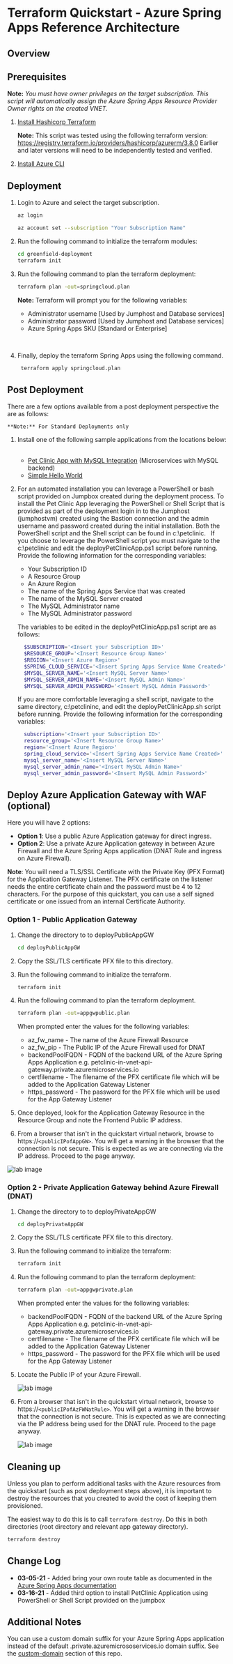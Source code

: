 # Terraform Quickstart - Azure Spring Apps Reference Architecture

## Overview

## Prerequisites

**Note:** *You must have owner privileges on the target subscription. This script will automatically assign the Azure Spring Apps Resource Provider Owner rights on the created VNET.*

1. [Install Hashicorp Terraform](https://www.terraform.io/downloads.html)

    **Note:** This script was tested using the following terraform version:
    https://registry.terraform.io/providers/hashicorp/azurerm/3.8.0
    Earlier and later versions will need to be independently tested and verified.

2. [Install Azure CLI](https://docs.microsoft.com/cli/azure/install-azure-cli)

## Deployment

1. Login to Azure and select the target subscription.

    ```bash
    az login

    az account set --subscription "Your Subscription Name"
    ```

2. Run the following command to initialize the terraform modules:

    ```bash
    cd greenfield-deployment
    terraform init
    ```

3. Run the following command to plan the terraform deployment:

    ```bash
    terraform plan -out=springcloud.plan
    ```

    **Note:** Terraform will prompt you for the following variables:
&nbsp;
      * Administrator username       [Used by Jumphost and Database services]
      * Administrator password       [Used by Jumphost and Database services]
      * Azure Spring Apps SKU        [Standard or Enterprise]
        
&nbsp;
    
4. Finally, deploy the terraform Spring Apps using the following command.

   ```bash
    terraform apply springcloud.plan
   ```

## Post Deployment

There are a few options available from a post deployment perspective the are as follows:

    **Note:** For Standard Deployments only

1. Install one of the following sample applications from the locations below:
&nbsp;
    * [Pet Clinic App with MySQL Integration](https://github.com/azure-samples/spring-petclinic-microservices) (Microservices with MySQL backend)
    * [Simple Hello World](https://docs.microsoft.com/azure/spring-cloud/spring-cloud-quickstart?tabs=Azure-CLI&pivots=programming-language-java)
&nbsp;
2. For an automated installation you can leverage a PowerShell or bash script provided on Jumpbox created during the deployment process. To install the Pet Clinic App leveraging the PowerShell or Shell Script that is provided as part of the deployment login in to the Jumphost (jumphostvm) created using the Bastion connection and the admin username and password created during the initial installation.  Both the PowerShell script and the Shell script can be found in c:\petclinic.
&nbsp;
    If you choose to leverage the PowerShell script you must navigate to the c:\petclinic and edit the deployPetClinicApp.ps1 script before running. Provide the following information for the corresponding variables:
&nbsp;
    * Your Subscription ID
    * A Resource Group
    * An Azure Region
    * The name of the Spring Apps Service that was created
    * The name of the MySQL Server created
    * The MySQL Administrator name
    * The MySQL Administrator password
&nbsp;

    The variables to be edited in the deployPetClinicApp.ps1 script are as follows:

    ```powershell
      $SUBSCRIPTION='<Insert your Subscription ID>'
      $RESOURCE_GROUP='<Insert Resource Group Name>'
      $REGION='<Insert Azure Region>'
      $SPRING_CLOUD_SERVICE='<Insert Spring Apps Service Name Created>'
      $MYSQL_SERVER_NAME='<Insert MySQL Server Name>'
      $MYSQL_SERVER_ADMIN_NAME='<Insert MySQL Admin Name>' 
      $MYSQL_SERVER_ADMIN_PASSWORD='<Insert MySQL Admin Password>'
    ```

    If you are more comfortable leveraging a shell script, navigate to the same directory, c:\petclininc, and edit the deployPetClinicApp.sh script before running. Provide the following information for the corresponding variables:

    ```bash
      subscription='<Insert your Subscription ID>'
      resource_group='<Insert Resource Group Name>'
      region='<Insert Azure Region>'
      spring_cloud_service='<Insert Spring Apps Service Name Created>'
      mysql_server_name='<Insert MySQL Server Name>'
      mysql_server_admin_name='<Insert MySQL Admin Name>' 
      mysql_server_admin_password='<Insert MySQL Admin Password>'
    ```

## Deploy Azure Application Gateway with WAF (optional)

Here you will have 2 options:

* **Option 1**: Use a public Azure Application gateway for direct ingress.
* **Option 2**: Use a private Azure Application gateway in between Azure Firewall and the Azure   Spring Apps application (DNAT Rule and ingress on Azure Firewall).

**Note**: You will need a TLS/SSL Certificate with the Private Key (PFX Format) for the Application Gateway Listener. The PFX certificate on the listener needs the entire certificate chain and the password must be 4 to 12 characters. For the purpose of this quickstart, you can use a self signed certificate or one issued from an internal Certificate Authority.

### Option 1 - Public Application Gateway

1. Change the directory to to deployPublicAppGW

   ```bash
   cd deployPublicAppGW
   ```

2. Copy the SSL/TLS certificate PFX file to this directory.

3. Run the following command to initialize the terraform.

    ```bash
    terraform init
    ```

4. Run the following command to plan the terraform deployment.

    ```bash
    terraform plan -out=appgwpublic.plan
    ```

    When prompted enter the values for the following variables:
&nbsp;
    * az_fw_name - The name of the Azure Firewall Resource
    * az_fw_pip - The Public IP of the Azure Firewall used for DNAT
    * backendPoolFQDN - FQDN of the backend URL of the Azure Spring Apps Application e.g. petclinic-in-vnet-api-gateway.private.azuremicroservices.io
    * certfilename - The filename of the PFX certificate file which will be added to the Application Gateway Listener
    * https_password - The password for the PFX file which will be used for the App Gateway Listener
&nbsp;
5. Once deployed, look for the Application Gateway Resource in the Resource Group and note the Frontend Public IP address.

6. From a browser that isn't in the quickstart virtual network, browse to https://`<publicIPofAppGW>`. You will get a warning in the browser that the connection is not secure. This is expected as we are connecting via the IP address. Proceed to the page anyway.

![lab image](https://github.com/Azure/azure-spring-cloud-reference-architecture/blob/main/ARM/images/Petclinic-External.jpeg)

### Option 2 - Private Application Gateway behind Azure Firewall (DNAT)

1. Change the directory to to deployPrivateAppGW

    ```bash
    cd deployPrivateAppGW
    ```

2. Copy the SSL/TLS certificate PFX file to this directory.

3. Run the following command to initialize the terraform:

    ```bash
    terraform init
    ```

4. Run the following command to plan the terraform deployment:

    ```bash
    terraform plan -out=appgwprivate.plan
    ```

    When prompted enter the values for the following variables:
&nbsp;
    * backendPoolFQDN - FQDN of the backend URL of the Azure Spring Apps Application e.g. petclinic-in-vnet-api-gateway.private.azuremicroservices.io
    * certfilename - The filename of the PFX certificate file which will be added to the Application Gateway Listener
    * https_password - The password for the PFX file which will be used for the App Gateway Listener
&nbsp;
5. Locate the Public IP of your Azure Firewall.

    ![lab image](https://github.com/Azure/azure-spring-cloud-reference-architecture/blob/main/terraform/images/azfwpip.jpeg)

6. From a browser that isn't in the quickstart virtual network, browse to https://`<publicIPofAzFWNatRule>`. You will get a warning in the browser that the connection is not secure. This is expected as we are connecting via the IP address being used for the DNAT rule. Proceed to the page anyway.

    ![lab image](https://github.com/Azure/azure-spring-cloud-reference-architecture/blob/main/ARM/images/Petclinic-External.jpeg)

## Cleaning up

Unless you plan to perform additional tasks with the Azure resources from the quickstart (such as post deployment steps above), it is important to destroy the resources that you created to avoid the cost of keeping them provisioned.

The easiest way to do this is to call `terraform destroy`. Do this in both directories (root directory and relevant app gateway directory).

  ```bash
  terraform destroy
  ```

## Change Log

* **03-05-21** - Added bring your own route table as documented in the [Azure Spring Apps documentation](https://docs.microsoft.com/azure/spring-cloud/spring-cloud-tutorial-deploy-in-azure-virtual-network#bring-your-own-route-table)
* **03-16-21** - Added third option to install PetClinic Application using PowerShell or Shell Script provided on the jumpbox

## Additional Notes

You can use a custom domain suffix for your Azure Spring Apps application instead of the default .private.azuremicrososervices.io domain suffix. See the [custom-domain](https://github.com/Azure/azure-spring-cloud-reference-architecture/blob/main/custom-domain/) section of this repo.
